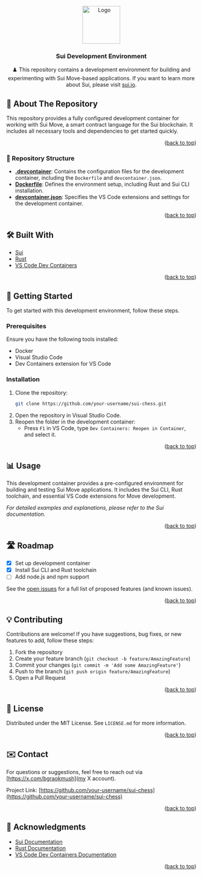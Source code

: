 <div id="top"></div>

<br />
<div align="center">
  <a href="https://github.com/bgraokmush/sui-dev-container">
    <img src="logo.png" alt="Logo" width="100" height="100">
  </a>
  <h3 align="center">Sui Development Environment</h3>
    
  <p align="center">
    ♟️ This repository contains a development environment for building and experimenting with Sui Move-based applications. If you want to learn more about Sui, please visit <a href="https://sui.io/">sui.io</a>.
  </p>
</div>

## 📌 About The Repository

This repository provides a fully configured development container for working with Sui Move, a smart contract language for the Sui blockchain. It includes all necessary tools and dependencies to get started quickly.

<p align="right">(<a href="#top">back to top</a>)</p>

### 📂 Repository Structure

- **[.devcontainer](./.devcontainer)**: Contains the configuration files for the development container, including the `Dockerfile` and `devcontainer.json`.
- **[Dockerfile](./.devcontainer/Dockerfile)**: Defines the environment setup, including Rust and Sui CLI installation.
- **[devcontainer.json](./.devcontainer/devcontainer.json)**: Specifies the VS Code extensions and settings for the development container.

<p align="right">(<a href="#top">back to top</a>)</p>

## 🛠 Built With

- [Sui](https://sui.io/)
- [Rust](https://www.rust-lang.org/)
- [VS Code Dev Containers](https://code.visualstudio.com/docs/devcontainers/containers)

<p align="right">(<a href="#top">back to top</a>)</p>

## 🚀 Getting Started

To get started with this development environment, follow these steps.

### Prerequisites

Ensure you have the following tools installed:

- Docker
- Visual Studio Code
- Dev Containers extension for VS Code

### Installation

1. Clone the repository:
   ```sh
   git clone https://github.com/your-username/sui-chess.git
   ```
2. Open the repository in Visual Studio Code.
3. Reopen the folder in the development container:
   - Press `F1` in VS Code, type `Dev Containers: Reopen in Container`, and select it.

<p align="right">(<a href="#top">back to top</a>)</p>

## 📊 Usage

This development container provides a pre-configured environment for building and testing Sui Move applications. It includes the Sui CLI, Rust toolchain, and essential VS Code extensions for Move development.

_For detailed examples and explanations, please refer to the Sui documentation._

<p align="right">(<a href="#top">back to top</a>)</p>

## 🛣 Roadmap

- [x] Set up development container
- [x] Install Sui CLI and Rust toolchain
- [ ] Add node.js and npm support

See the [open issues](https://github.com/your-username/sui-chess/issues) for a full list of proposed features (and known issues).

<p align="right">(<a href="#top">back to top</a>)</p>

## 💡 Contributing

Contributions are welcome! If you have suggestions, bug fixes, or new features to add, follow these steps:

1. Fork the repository
2. Create your feature branch (`git checkout -b feature/AmazingFeature`)
3. Commit your changes (`git commit -m 'Add some AmazingFeature'`)
4. Push to the branch (`git push origin feature/AmazingFeature`)
5. Open a Pull Request

<p align="right">(<a href="#top">back to top</a>)</p>

## 📄 License

Distributed under the MIT License. See `LICENSE.md` for more information.

<p align="right">(<a href="#top">back to top</a>)</p>

## ✉️ Contact

For questions or suggestions, feel free to reach out via [https://x.com/bgraokmush](my X account).

Project Link: [https://github.com/your-username/sui-chess](https://github.com/your-username/sui-chess)

<p align="right">(<a href="#top">back to top</a>)</p>

## 🙏 Acknowledgments

- [Sui Documentation](https://docs.sui.io/)
- [Rust Documentation](https://doc.rust-lang.org/)
- [VS Code Dev Containers Documentation](https://code.visualstudio.com/docs/devcontainers/containers)

<p align="right">(<a href="#top">back to top</a>)</p>
